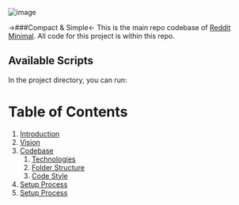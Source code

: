 ![image](https://user-images.githubusercontent.com/29739432/115553809-743c9c00-a273-11eb-8486-1464ae3d9ee3.png)

->###Compact & Simple<-
This is the main repo codebase of [Reddit Minimal](https://jovial-kare-0edb36.netlify.app/?#/). All code for this project is within this repo.

## Available Scripts

In the project directory, you can run:

# Table of Contents
1. [Introduction](#introduction)
  1. [Vision](#subparagraph1)
2. [Codebase](#paragraph1)
    1. [Technologies](#subparagraph1)
    2. [Folder Structure](#subparagraph2)
    3. [Code Style](#subparagraph3)
3. [Setup Process](#paragraph2)
4. [Setup Process](#paragraph3)
